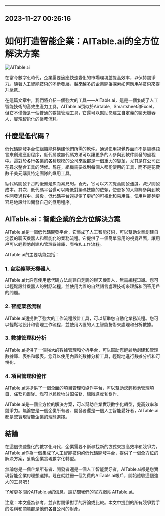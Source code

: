 

---------------------------------------------
2023-11-27 00:26:16
---------------------------------------------

# 如何打造智能企業：AITable.ai的全方位解決方案

![AITable.ai](https://www.aitable.ai/images/logo.png)

在當今數字化時代，企業需要適應快速變化的市場環境並提高效率，以保持競爭力。隨著人工智能技術的不斷發展，越來越多的企業開始探索如何應用AI技術來提升業務。

在這篇文章中，我們將介紹一個強大的工具——AITable.ai，這是一個集成了人工智能技術的高效生產力工具。AITable.ai類似於Airtable、Smartsheet和Excel，但它不僅僅是一個普通的數據管理工具，它還可以幫助您建立自定義的聊天機器人，實現智能化的業務流程。

## 什麼是低代碼？

低代碼開發平台使組織能夠構建他們所需的軟件。通過使用視覺界面而不是編碼語言來創建應用程序，低代碼或無代碼方法可以讓更多的人參與到軟件開發的過程中。這對於各行各業的各種規模的公司來說都是一個重大的變革，尤其是在公司正在尋求整合工具的時候。現在，組織需要找到每個人都能使用的工具，而不是花費數千美元購買特定團隊的專用工具。

低代碼開發平台的優勢是顯而易見的。首先，它可以大大提高開發速度，減少開發成本。其次，低代碼平台還可以降低對編碼技能的依賴，使更多的人能夠參與到軟件開發過程中。最後，低代碼平台還提供了更好的可視化和易用性，使用戶能夠更容易地設計和開發自己的應用程序。

## AITable.ai：智能企業的全方位解決方案

AITable.ai是一個低代碼開發平台，它集成了人工智能技術，可以幫助企業創建自定義的聊天機器人和智能化的業務流程。它提供了一個簡單易用的視覺界面，讓用戶可以輕鬆地創建和管理數據庫、表格和工作流程。

AITable.ai的主要功能包括：

### 1. 自定義聊天機器人

AITable.ai允許您使用低代碼方法創建自定義的聊天機器人，無需編程知識。您可以輕鬆設計機器人的對話流程，並使用內置的自然語言處理技術來理解和回答用戶的問題。

### 2. 智能業務流程

AITable.ai還提供了強大的工作流程設計工具，可以幫助您自動化業務流程。您可以輕鬆地設計和管理工作流程，並使用內置的人工智能技術來處理和分析數據。

### 3. 數據管理和分析

AITable.ai提供了一個強大的數據管理和分析平台，可以幫助您輕鬆地創建和管理數據庫、表格和報表。您可以使用內置的數據分析工具，輕鬆地進行數據分析和可視化。

### 4. 項目管理和協作

AITable.ai還提供了一個全面的項目管理和協作平台，可以幫助您輕鬆地管理項目、任務和團隊。您可以輕鬆地分配任務、跟蹤進度和協作。

AITable.ai是一個全方位的解決方案，可以幫助企業實現數字化轉型，提高效率和競爭力。無論您是一個企業所有者、開發者還是一個人工智能愛好者，AITable.ai都是您實現智能企業的理想選擇。

## 結論

在這個快速變化的數字化時代，企業需要不斷尋找新的方式來提高效率和競爭力。AITable.ai作為一個集成了人工智能技術的低代碼開發平台，提供了一個全方位的解決方案，幫助企業實現數字化轉型。

無論您是一個企業所有者、開發者還是一個人工智能愛好者，AITable.ai都是您實現智能企業的理想選擇。現在就註冊一個免費的AITable.ai帳戶，開始體驗這個強大的工具吧！

了解更多關於AITable.ai的信息，請訪問我們的官方網站 [AITable.ai](https://www.aitable.ai)。

注意：本文僅為參考，並非對競爭對手的評論或比較。本文中提到的所有競爭對手的名稱和商標都是他們各自公司的財產。